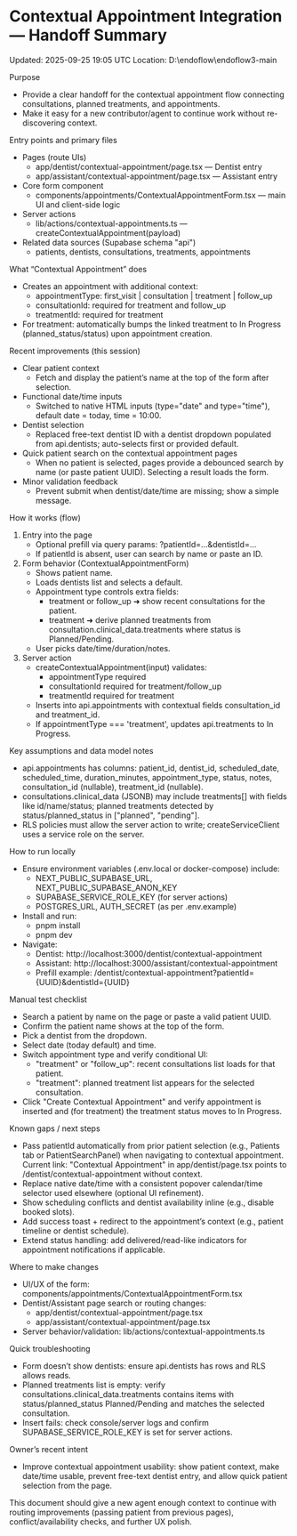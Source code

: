 # Contextual Appointment Integration — Handoff Summary

Updated: 2025-09-25 19:05 UTC
Location: D:\endoflow\endoflow3-main

Purpose
- Provide a clear handoff for the contextual appointment flow connecting consultations, planned treatments, and appointments.
- Make it easy for a new contributor/agent to continue work without re-discovering context.

Entry points and primary files
- Pages (route UIs)
  - app/dentist/contextual-appointment/page.tsx — Dentist entry
  - app/assistant/contextual-appointment/page.tsx — Assistant entry
- Core form component
  - components/appointments/ContextualAppointmentForm.tsx — main UI and client-side logic
- Server actions
  - lib/actions/contextual-appointments.ts — createContextualAppointment(payload)
- Related data sources (Supabase schema "api")
  - patients, dentists, consultations, treatments, appointments

What “Contextual Appointment” does
- Creates an appointment with additional context:
  - appointmentType: first_visit | consultation | treatment | follow_up
  - consultationId: required for treatment and follow_up
  - treatmentId: required for treatment
- For treatment: automatically bumps the linked treatment to In Progress (planned_status/status) upon appointment creation.

Recent improvements (this session)
- Clear patient context
  - Fetch and display the patient’s name at the top of the form after selection.
- Functional date/time inputs
  - Switched to native HTML inputs (type="date" and type="time"), default date = today, time = 10:00.
- Dentist selection
  - Replaced free-text dentist ID with a dentist dropdown populated from api.dentists; auto-selects first or provided default.
- Quick patient search on the contextual appointment pages
  - When no patient is selected, pages provide a debounced search by name (or paste patient UUID). Selecting a result loads the form.
- Minor validation feedback
  - Prevent submit when dentist/date/time are missing; show a simple message.

How it works (flow)
1) Entry into the page
   - Optional prefill via query params: ?patientId=...&dentistId=...
   - If patientId is absent, user can search by name or paste an ID.
2) Form behavior (ContextualAppointmentForm)
   - Shows patient name.
   - Loads dentists list and selects a default.
   - Appointment type controls extra fields:
     - treatment or follow_up ➜ show recent consultations for the patient.
     - treatment ➜ derive planned treatments from consultation.clinical_data.treatments where status is Planned/Pending.
   - User picks date/time/duration/notes.
3) Server action
   - createContextualAppointment(input) validates:
     - appointmentType required
     - consultationId required for treatment/follow_up
     - treatmentId required for treatment
   - Inserts into api.appointments with contextual fields consultation_id and treatment_id.
   - If appointmentType === 'treatment', updates api.treatments to In Progress.

Key assumptions and data model notes
- api.appointments has columns: patient_id, dentist_id, scheduled_date, scheduled_time, duration_minutes, appointment_type, status, notes, consultation_id (nullable), treatment_id (nullable).
- consultations.clinical_data (JSONB) may include treatments[] with fields like id/name/status; planned treatments detected by status/planned_status in ["planned", "pending"].
- RLS policies must allow the server action to write; createServiceClient uses a service role on the server.

How to run locally
- Ensure environment variables (.env.local or docker-compose) include:
  - NEXT_PUBLIC_SUPABASE_URL, NEXT_PUBLIC_SUPABASE_ANON_KEY
  - SUPABASE_SERVICE_ROLE_KEY (for server actions)
  - POSTGRES_URL, AUTH_SECRET (as per .env.example)
- Install and run:
  - pnpm install
  - pnpm dev
- Navigate:
  - Dentist: http://localhost:3000/dentist/contextual-appointment
  - Assistant: http://localhost:3000/assistant/contextual-appointment
  - Prefill example: /dentist/contextual-appointment?patientId={UUID}&dentistId={UUID}

Manual test checklist
- Search a patient by name on the page or paste a valid patient UUID.
- Confirm the patient name shows at the top of the form.
- Pick a dentist from the dropdown.
- Select date (today default) and time.
- Switch appointment type and verify conditional UI:
  - "treatment" or "follow_up": recent consultations list loads for that patient.
  - "treatment": planned treatment list appears for the selected consultation.
- Click "Create Contextual Appointment" and verify appointment is inserted and (for treatment) the treatment status moves to In Progress.

Known gaps / next steps
- Pass patientId automatically from prior patient selection (e.g., Patients tab or PatientSearchPanel) when navigating to contextual appointment. Current link: "Contextual Appointment" in app/dentist/page.tsx points to /dentist/contextual-appointment without context.
- Replace native date/time with a consistent popover calendar/time selector used elsewhere (optional UI refinement).
- Show scheduling conflicts and dentist availability inline (e.g., disable booked slots).
- Add success toast + redirect to the appointment’s context (e.g., patient timeline or dentist schedule).
- Extend status handling: add delivered/read-like indicators for appointment notifications if applicable.

Where to make changes
- UI/UX of the form: components/appointments/ContextualAppointmentForm.tsx
- Dentist/Assistant page search or routing changes:
  - app/dentist/contextual-appointment/page.tsx
  - app/assistant/contextual-appointment/page.tsx
- Server behavior/validation: lib/actions/contextual-appointments.ts

Quick troubleshooting
- Form doesn’t show dentists: ensure api.dentists has rows and RLS allows reads.
- Planned treatments list is empty: verify consultations.clinical_data.treatments contains items with status/planned_status Planned/Pending and matches the selected consultation.
- Insert fails: check console/server logs and confirm SUPABASE_SERVICE_ROLE_KEY is set for server actions.

Owner’s recent intent
- Improve contextual appointment usability: show patient context, make date/time usable, prevent free-text dentist entry, and allow quick patient selection from the page.

This document should give a new agent enough context to continue with routing improvements (passing patient from previous pages), conflict/availability checks, and further UX polish.
